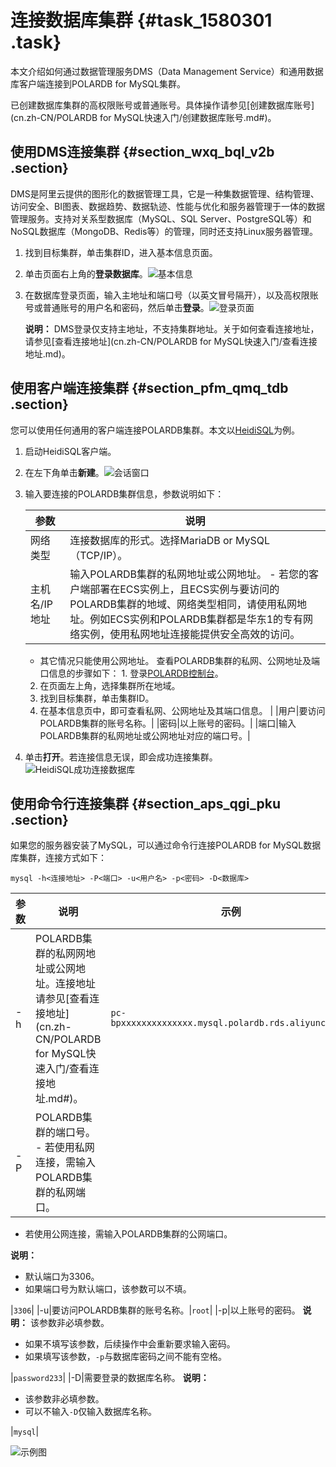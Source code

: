 # 连接数据库集群 {#task_1580301 .task}

本文介绍如何通过数据管理服务DMS（Data Management Service）和通用数据库客户端连接到POLARDB for MySQL集群。

已创建数据库集群的高权限账号或普通账号。具体操作请参见[创建数据库账号](cn.zh-CN/POLARDB for MySQL快速入门/创建数据库账号.md#)。

## 使用DMS连接集群 {#section_wxq_bql_v2b .section}

DMS是阿里云提供的图形化的数据管理工具，它是一种集数据管理、结构管理、访问安全、BI图表、数据趋势、数据轨迹、性能与优化和服务器管理于一体的数据管理服务。支持对关系型数据库（MySQL、SQL Server、PostgreSQL等）和NoSQL数据库（MongoDB、Redis等）的管理，同时还支持Linux服务器管理。

1.  找到目标集群，单击集群ID，进入基本信息页面。
2.  单击页面右上角的**登录数据库**。![基本信息](http://static-aliyun-doc.oss-cn-hangzhou.aliyuncs.com/assets/img/3019/15655909632084_zh-CN.png)


3.  在数据库登录页面，输入主地址和端口号（以英文冒号隔开），以及高权限账号或普通账号的用户名和密码，然后单击**登录**。![登录页面](http://static-aliyun-doc.oss-cn-hangzhou.aliyuncs.com/assets/img/3019/15655909632085_zh-CN.png)

 

    **说明：** DMS登录仅支持主地址，不支持集群地址。关于如何查看连接地址，请参见[查看连接地址](cn.zh-CN/POLARDB for MySQL快速入门/查看连接地址.md)。


## 使用客户端连接集群 {#section_pfm_qmq_tdb .section}

您可以使用任何通用的客户端连接POLARDB集群。本文以[HeidiSQL](https://www.heidisql.com/)为例。

1.  启动HeidiSQL客户端。
2.  在左下角单击**新建**。![会话窗口](http://static-aliyun-doc.oss-cn-hangzhou.aliyuncs.com/assets/img/3019/156559096354958_zh-CN.png)


3.  输入要连接的POLARDB集群信息，参数说明如下： 

    |参数|说明|
    |--|--|
    |网络类型|连接数据库的形式。选择MariaDB or MySQL（TCP/IP）。|
    |主机名/IP地址|输入POLARDB集群的私网地址或公网地址。     -   若您的客户端部署在ECS实例上，且ECS实例与要访问的POLARDB集群的地域、网络类型相同，请使用私网地址。例如ECS实例和POLARDB集群都是华东1的专有网络实例，使用私网地址连接能提供安全高效的访问。
    -   其它情况只能使用公网地址。
 查看POLARDB集群的私网、公网地址及端口信息的步骤如下：     1.  登录[POLARDB控制台](https://polardb.console.aliyun.com)。
    2.  在页面左上角，选择集群所在地域。
    3.  找到目标集群，单击集群ID。
    4.  在基本信息页中，即可查看私网、公网地址及其端口信息。
 |
    |用户|要访问POLARDB集群的账号名称。|
    |密码|以上账号的密码。|
    |端口|输入POLARDB集群的私网地址或公网地址对应的端口号。|

4.  单击**打开**。若连接信息无误，即会成功连接集群。![HeidiSQL成功连接数据库](http://static-aliyun-doc.oss-cn-hangzhou.aliyuncs.com/assets/img/3019/156559096355048_zh-CN.png)



## 使用命令行连接集群 {#section_aps_qgi_pku .section}

如果您的服务器安装了MySQL，可以通过命令行连接POLARDB for MySQL数据库集群，连接方式如下：

``` {#codeblock_v0y_qyi_iwn}
mysql -h<连接地址> -P<端口> -u<用户名> -p<密码> -D<数据库>
```

|参数|说明|示例|
|--|--|--|
|-h|POLARDB集群的私网网地址或公网地址。连接地址请参见[查看连接地址](cn.zh-CN/POLARDB for MySQL快速入门/查看连接地址.md#)。|`pc-bpxxxxxxxxxxxxxx.mysql.polardb.rds.aliyuncs.com`|
|-P|POLARDB集群的端口号。 -   若使用私网连接，需输入POLARDB集群的私网端口。
-   若使用公网连接，需输入POLARDB集群的公网端口。

 **说明：** 

-   默认端口为3306。
-   如果端口号为默认端口，该参数可以不填。

 |`3306`|
|-u|要访问POLARDB集群的账号名称。|`root`|
|-p|以上账号的密码。 **说明：** 该参数非必填参数。

-   如果不填写该参数，后续操作中会重新要求输入密码。
-   如果填写该参数，`-p`与数据库密码之间不能有空格。

 |`password233`|
|-D|需要登录的数据库名称。 **说明：** 

-   该参数非必填参数。
-   可以不输入`-D`仅输入数据库名称。

 |`mysql`|

![示例图](http://static-aliyun-doc.oss-cn-hangzhou.aliyuncs.com/assets/img/3019/156559096452711_zh-CN.png)

